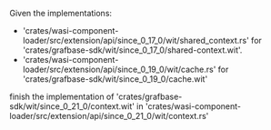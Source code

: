 Given the implementations:

- 'crates/wasi-component-loader/src/extension/api/since_0_17_0/wit/shared_context.rs' for 'crates/grafbase-sdk/wit/since_0_17_0/shared-context.wit'.
- 'crates/wasi-component-loader/src/extension/api/since_0_19_0/wit/cache.rs' for 'crates/grafbase-sdk/wit/since_0_19_0/cache.wit'

finish the implementation of 'crates/grafbase-sdk/wit/since_0_21_0/context.wit' in 'crates/wasi-component-loader/src/extension/api/since_0_21_0/wit/context.rs'
